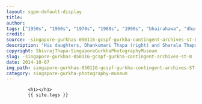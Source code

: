 ```yaml
---
layout: sgpm-default-display
title: 
author: 
tags: ["1950s", "1960s", "1970s", "1980s", "1990s", "bhairahawa", "dharan", "gurkhas", "kathmandu", "nepal", "pokhara", "singapore", "singapore gurkha archive", "singapore gurkha old photographs", "singapore gurkha photography museum", "singapore gurkhas"]
credit: 
source: -singapore-gurkhas-050116-gcspf-gurkha-contingent-archives-st-8
description: "His daughters, Dhankumari Thapa (right) and Sharala Thapa (left) and son Jagardan Thapa pose for a photograph at Block K, in front of the well-kept garden. Date: 1983."
copyright: ShivrajThapa-SingaporeGurkhaPhotographyMuseum
slug: -singapore-gurkhas-050116-gcspf-gurkha-contingent-archives-st-8
date: 2014-10-07
img_path: singapore-gurkhas-050116-gcspf-gurkha-contingent-archives-ST-8.jpg
category: singapore-gurkha-photography-museum
---
```

	 		

	 		<h1></h1>
	 		{{ site.tags }}
	 		
